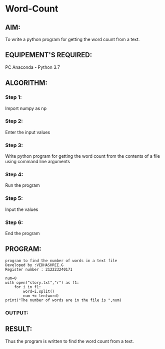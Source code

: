 # Word-Count
## AIM:
To write a python program for getting the word count from a text.
## EQUIPEMENT'S REQUIRED: 
PC
Anaconda - Python 3.7
## ALGORITHM: 
### Step 1:
Import numpy as np

### Step 2: 
 Enter the input values
### Step 3: 
Write python program for getting the word count from the contents of a file using command line arguments
### Step 4:  
Run the program
### Step 5: 
Input the values
### Step 6: 
End the program
## PROGRAM:
```
program to find the number of words in a text file
Developed by :VEDHASHREE.G
Register number : 212223240171

num=0
with open("story.txt","r") as f1:
    for i in f1:
        word=i.split()
        num += len(word)
print("The number of words are in the file is ",num)
```

### OUTPUT:



## RESULT:
Thus the program is written to find the word count from a text.

